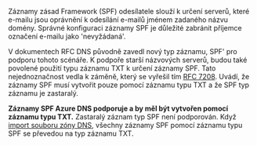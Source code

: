 Záznamy zásad Framework (SPF) odesílatele slouží k určení serverů, které e-mailu jsou oprávnění k odesílání e-mailů jménem zadaného názvu domény.  Správné konfiguraci záznamy SPF je důležité zabránit příjemce označení e-mailu jako 'nevyžádaná'.

V dokumentech RFC DNS původně zavedl nový typ záznamu, SPF' pro podporu tohoto scénáře. K podpoře starší názvových serverů, budou také povolené použití typu záznamu TXT k určení záznamy SPF.  Tato nejednoznačnost vedla k záměně, který se vyřešil tím [RFC 7208](http://tools.ietf.org/html/rfc7208#section-3.1).  Uvádí, že záznamy SPF musí vytvořit pouze pomocí záznamu typu TXT a že SPF typ záznamu je zastaralý.

**Záznamy SPF Azure DNS podporuje a by měl být vytvořen pomocí záznamu typu TXT.** Zastaralý záznam typ SPF není podporován. Když [import souboru zóny DNS](../articles/dns/dns-import-export.md), všechny záznamy SPF pomocí záznamu typu SPF se převedou na typ záznamu TXT.